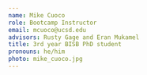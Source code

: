 ```yaml
---
name: Mike Cuoco
role: Bootcamp Instructor
email: mcuoco@ucsd.edu
advisors: Rusty Gage and Eran Mukamel
title: 3rd year BISB PhD student
pronouns: he/him
photo: mike_cuoco.jpg
---
```


